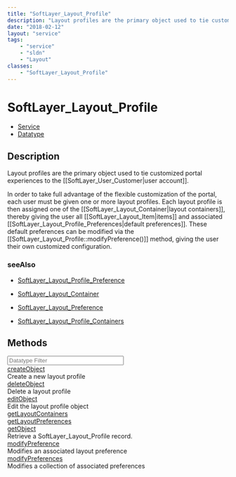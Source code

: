 ```yaml
---
title: "SoftLayer_Layout_Profile"
description: "Layout profiles are the primary object used to tie customized portal experiences to the [[SoftLayer_User_Customer|user a... "
date: "2018-02-12"
layout: "service"
tags:
    - "service"
    - "sldn"
    - "Layout"
classes:
    - "SoftLayer_Layout_Profile"
---
```

# SoftLayer_Layout_Profile
<div id='service-datatype'>
    <ul id='sldn-reference-tabs'>
    <li id='service'> <a href='/reference/services/SoftLayer_Layout_Profile' >Service</a></li>    <li id='datatype'> <a href='/reference/datatypes/SoftLayer_Layout_Profile' >Datatype</a></li>
    </ul>
</div>

## Description
Layout profiles are the primary object used to tie customized portal experiences to the [[SoftLayer_User_Customer|user account]]. 

In order to take full advantage of the flexible customization of the portal, each user must be given one or more layout profiles. Each layout profile is then assigned one of the [[SoftLayer_Layout_Container|layout containers]], thereby giving the user all [[SoftLayer_Layout_Item|items]] and associated [[SoftLayer_Layout_Profile_Preferences|default preferences]]. These default preferences can be modified via the [[SoftLayer_Layout_Profile::modifyPreference()]] method, giving the user their own customized configuration. 



### seeAlso

* [SoftLayer_Layout_Profile_Preference](/reference/services/SoftLayer_Layout_Profile_Preference )


* [SoftLayer_Layout_Container](/reference/services/SoftLayer_Layout_Container )


* [SoftLayer_Layout_Preference](/reference/datatypes/SoftLayer_Layout_Preference )


* [SoftLayer_Layout_Profile_Containers](/reference/services/SoftLayer_Layout_Profile_Containers )


        
<div id="properties" class="content">
    <h2>Methods</h2>
    <div class="view-filters">
        <div class="clearfix">
            <div class="search-input-box">
                <input placeholder="Datatype Filter" onkeyup="titleSearch(inputId='edit-combine', divId='method-div', elementClass='method-row')" 
                    type="text" id="edit-combine" value="" size="30" maxlength="128" class="form-text">
            </div>
        </div>
    </div>
    <div id="method-div">
            <div class="method-row">
                        <span class='view-field-title'><a href='/reference/services/SoftLayer_Layout_Profile/createObject'> createObject</a> </span>
            <div class='views-field-body'>Create a new layout profile</div>
        </div>
            <div class="method-row">
                        <span class='view-field-title'><a href='/reference/services/SoftLayer_Layout_Profile/deleteObject'> deleteObject</a> </span>
            <div class='views-field-body'>Delete a layout profile</div>
        </div>
            <div class="method-row">
                        <span class='view-field-title'><a href='/reference/services/SoftLayer_Layout_Profile/editObject'> editObject</a> </span>
            <div class='views-field-body'>Edit the layout profile object</div>
        </div>
            <div class="method-row">
                        <span class='view-field-title'><a href='/reference/services/SoftLayer_Layout_Profile/getLayoutContainers'> getLayoutContainers</a> </span>
            <div class='views-field-body'></div>
        </div>
            <div class="method-row">
                        <span class='view-field-title'><a href='/reference/services/SoftLayer_Layout_Profile/getLayoutPreferences'> getLayoutPreferences</a> </span>
            <div class='views-field-body'></div>
        </div>
            <div class="method-row">
                        <span class='view-field-title'><a href='/reference/services/SoftLayer_Layout_Profile/getObject'> getObject</a> </span>
            <div class='views-field-body'>Retrieve a SoftLayer_Layout_Profile record.</div>
        </div>
            <div class="method-row">
                        <span class='view-field-title'><a href='/reference/services/SoftLayer_Layout_Profile/modifyPreference'> modifyPreference</a> </span>
            <div class='views-field-body'>Modifies an associated layout preference</div>
        </div>
            <div class="method-row">
                        <span class='view-field-title'><a href='/reference/services/SoftLayer_Layout_Profile/modifyPreferences'> modifyPreferences</a> </span>
            <div class='views-field-body'>Modifies a collection of associated preferences</div>
        </div>
        </div>
</div>

